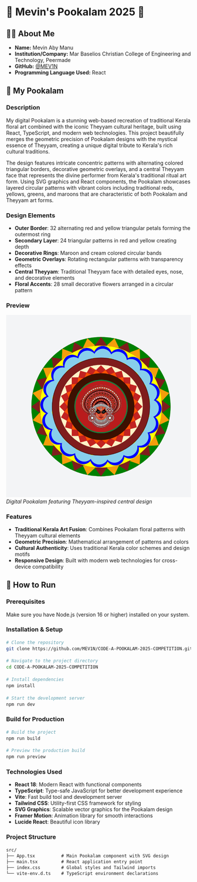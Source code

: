 # 🌸 Mevin's Pookalam 2025 🌸

## 👨‍💻 About Me
- **Name:** Mevin Aby Manu
- **Institution/Company:** Mar Baselios Christian College of Engineering and Technology, Peermade
- **GitHub:** [@MEV1N](https://github.com/MEV1N)
- **Programming Language Used:** React

## 🎨 My Pookalam

### Description
My digital Pookalam is a stunning web-based recreation of traditional Kerala floral art combined with the iconic Theyyam cultural heritage, built using React, TypeScript, and modern web technologies. This project beautifully merges the geometric precision of Pookalam designs with the mystical essence of Theyyam, creating a unique digital tribute to Kerala's rich cultural traditions.

The design features intricate concentric patterns with alternating colored triangular borders, decorative geometric overlays, and a central Theyyam face that represents the divine performer from Kerala's traditional ritual art form. Using SVG graphics and React components, the Pookalam showcases layered circular patterns with vibrant colors including traditional reds, yellows, greens, and maroons that are characteristic of both Pookalam and Theyyam art forms.

### Design Elements
- **Outer Border**: 32 alternating red and yellow triangular petals forming the outermost ring
- **Secondary Layer**: 24 triangular patterns in red and yellow creating depth
- **Decorative Rings**: Maroon and cream colored circular bands
- **Geometric Overlays**: Rotating rectangular patterns with transparency effects
- **Central Theyyam**: Traditional Theyyam face with detailed eyes, nose, and decorative elements
- **Floral Accents**: 28 small decorative flowers arranged in a circular pattern

### Preview
![My Pookalam](image.png)
*Digital Pookalam featuring Theyyam-inspired central design*

### Features
- **Traditional Kerala Art Fusion**: Combines Pookalam floral patterns with Theyyam cultural elements
- **Geometric Precision**: Mathematical arrangement of patterns and colors
- **Cultural Authenticity**: Uses traditional Kerala color schemes and design motifs
- **Responsive Design**: Built with modern web technologies for cross-device compatibility

## 🚀 How to Run

### Prerequisites
Make sure you have Node.js (version 16 or higher) installed on your system.

### Installation & Setup
```bash
# Clone the repository
git clone https://github.com/MEV1N/CODE-A-POOKALAM-2025-COMPETITION.git

# Navigate to the project directory
cd CODE-A-POOKALAM-2025-COMPETITION

# Install dependencies
npm install

# Start the development server
npm run dev
```

### Build for Production
```bash
# Build the project
npm run build

# Preview the production build
npm run preview
```

### Technologies Used
- **React 18**: Modern React with functional components
- **TypeScript**: Type-safe JavaScript for better development experience
- **Vite**: Fast build tool and development server
- **Tailwind CSS**: Utility-first CSS framework for styling
- **SVG Graphics**: Scalable vector graphics for the Pookalam design
- **Framer Motion**: Animation library for smooth interactions
- **Lucide React**: Beautiful icon library

### Project Structure
```
src/
├── App.tsx          # Main Pookalam component with SVG design
├── main.tsx         # React application entry point
├── index.css        # Global styles and Tailwind imports
└── vite-env.d.ts    # TypeScript environment declarations
```

